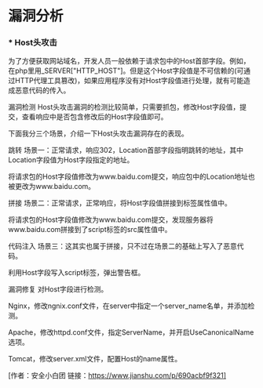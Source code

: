 # 漏洞分析

### * Host头攻击
为了方便获取网站域名，开发人员一般依赖于请求包中的Host首部字段。例如，在php里用_SERVER["HTTP_HOST"]。但是这个Host字段值是不可信赖的(可通过HTTP代理工具篡改)，如果应用程序没有对Host字段值进行处理，就有可能造成恶意代码的传入。

漏洞检测
Host头攻击漏洞的检测比较简单，只需要抓包，修改Host字段值，提交，查看响应中是否包含修改后的Host字段值即可。

下面我分三个场景，介绍一下Host头攻击漏洞存在的表现。

跳转
场景一：正常请求，响应302，Location首部字段指明跳转的地址，其中Location字段值为Host字段指定的地址。


将请求包的Host字段值修改为www.baidu.com提交，响应包中的Location地址也被更改为www.baidu.com。

拼接
场景二：正常请求，正常响应，将Host字段值拼接到标签属性值中。


将请求包的Host字段值修改为www.baidu.com提交，发现服务器将www.baidu.com拼接到了script标签的src属性值中。

代码注入
场景三：这其实也属于拼接，只不过在场景二的基础上写入了恶意代码。


利用Host字段写入script标签，弹出警告框。

漏洞修复
对Host字段进行检测。

Nginx，修改ngnix.conf文件，在server中指定一个server_name名单，并添加检测。

Apache，修改httpd.conf文件，指定ServerName，并开启UseCanonicalName选项。

Tomcat，修改server.xml文件，配置Host的name属性。

[作者：安全小白团 链接：https://www.jianshu.com/p/690acbf9f321]

